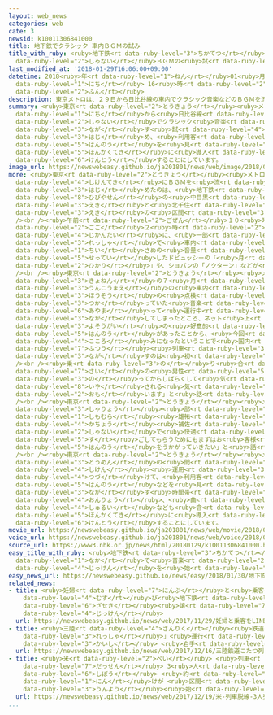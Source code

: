 ```yaml
---
layout: web_news
categories: web
cate: 3
newsid: k10011306841000
title: 地下鉄でクラシック 車内ＢＧＭの試み
title_with_ruby: <ruby>地下鉄<rt data-ruby-level="3">ちかてつ</rt></ruby>でクラシック <ruby>車内<rt
  data-ruby-level="2">しゃない</rt></ruby>ＢＧＭの<ruby>試<rt data-ruby-level="4">こころ</rt></ruby>み
last_modified_at: '2018-01-29T16:06:00+09:00'
datetime: 2018<ruby>年<rt data-ruby-level="1">ねん</rt></ruby>01<ruby>月<rt data-ruby-level="1">がつ</rt></ruby>29<ruby>日<rt
  data-ruby-level="1">にち</rt></ruby> 16<ruby>時<rt data-ruby-level="2">じ</rt></ruby>06<ruby>分<rt
  data-ruby-level="2">ふん</rt></ruby>
description: 東京メトロは、２９日から日比谷線の車内でクラシック音楽などのＢＧＭを流す試みを始め、利用客の反応を見ながら本格的に導入するかを検討することにしています。
summary: <ruby>東京<rt data-ruby-level="2">とうきょう</rt></ruby><ruby>メトロ<rt data-ruby-level="2">めとろ</rt></ruby>は、２９<ruby>日<rt
  data-ruby-level="1">にち</rt></ruby>から<ruby>日比谷線<rt data-ruby-level="8">ひびやせん</rt></ruby>の<ruby>車内<rt
  data-ruby-level="2">しゃない</rt></ruby>でクラシック<ruby>音楽<rt data-ruby-level="2">おんがく</rt></ruby>などのＢＧＭを<ruby>流<rt
  data-ruby-level="3">なが</rt></ruby>す<ruby>試<rt data-ruby-level="4">こころ</rt></ruby>みを<ruby>始<rt
  data-ruby-level="3">はじ</rt></ruby>め、<ruby>利用客<rt data-ruby-level="4">りようきゃく</rt></ruby>の<ruby>反応<rt
  data-ruby-level="5">はんのう</rt></ruby>を<ruby>見<rt data-ruby-level="1">み</rt></ruby>ながら<ruby>本格的<rt
  data-ruby-level="5">ほんかくてき</rt></ruby>に<ruby>導入<rt data-ruby-level="5">どうにゅう</rt></ruby>するかを<ruby>検討<rt
  data-ruby-level="6">けんとう</rt></ruby>することにしています。
image_url: https://newswebeasy.github.io/ja201801/news/web/image/2018/01/29/K10011306841_1801291645_1801291646_01_03.jpg
more: <ruby>東京<rt data-ruby-level="2">とうきょう</rt></ruby><ruby>メトロ<rt data-ruby-level="2">めとろ</rt></ruby>が<ruby>試験的<rt
  data-ruby-level="4">しけんてき</rt></ruby>にＢＧＭを<ruby>流<rt data-ruby-level="3">なが</rt></ruby>し<ruby>始<rt
  data-ruby-level="3">はじ</rt></ruby>めたのは、<ruby>地下鉄<rt data-ruby-level="3">ちかてつ</rt></ruby><ruby>日比谷線<rt
  data-ruby-level="8">ひびやせん</rt></ruby>の<ruby>中目黒<rt data-ruby-level="2">なかめぐろ</rt></ruby><ruby>駅<rt
  data-ruby-level="3">えき</rt></ruby>と<ruby>北千住<rt data-ruby-level="8">きたせんじゅ</rt></ruby><ruby>駅<rt
  data-ruby-level="3">えき</rt></ruby>の<ruby>区間<rt data-ruby-level="3">くかん</rt></ruby>です。<br
  /><br /><ruby>午前<rt data-ruby-level="2">ごぜん</rt></ruby>１０<ruby>時<rt data-ruby-level="2">じ</rt></ruby>から<ruby>午後<rt
  data-ruby-level="2">ごご</rt></ruby>２<ruby>時<rt data-ruby-level="2">じ</rt></ruby>すぎまでの<ruby>時間帯<rt
  data-ruby-level="4">じかんたい</rt></ruby>に、<ruby>一部<rt data-ruby-level="3">いちぶ</rt></ruby>の<ruby>列車<rt
  data-ruby-level="3">れっしゃ</rt></ruby>で<ruby>車内<rt data-ruby-level="2">しゃない</rt></ruby>アナウンスより<ruby>小<rt
  data-ruby-level="1">ちい</rt></ruby>さめの<ruby>音量<rt data-ruby-level="4">おんりょう</rt></ruby>に<ruby>設定<rt
  data-ruby-level="5">せってい</rt></ruby>したドビュッシーの「<ruby>月<rt data-ruby-level="2">つき</rt></ruby>の<ruby>光<rt
  data-ruby-level="2">ひかり</rt></ruby>」や、ショパンの「ノクターン」などが<ruby>流<rt data-ruby-level="3">なが</rt></ruby>れます。<br
  /><br /><ruby>東京<rt data-ruby-level="2">とうきょう</rt></ruby><ruby>メトロ<rt data-ruby-level="2">めとろ</rt></ruby>によりますと、<ruby>去年<rt
  data-ruby-level="3">きょねん</rt></ruby>の７<ruby>月<rt data-ruby-level="1">がつ</rt></ruby>に、<ruby>運行前<rt
  data-ruby-level="3">うんこうまえ</rt></ruby>の<ruby>車内<rt data-ruby-level="2">しゃない</rt></ruby><ruby>放送<rt
  data-ruby-level="3">ほうそう</rt></ruby>の<ruby>点検<rt data-ruby-level="5">てんけん</rt></ruby>に<ruby>使<rt
  data-ruby-level="3">つか</rt></ruby>っていた<ruby>音楽<rt data-ruby-level="2">おんがく</rt></ruby>を、<ruby>誤<rt
  data-ruby-level="6">あやま</rt></ruby>って<ruby>運行中<rt data-ruby-level="3">うんこうちゅう</rt></ruby>に<ruby>流<rt
  data-ruby-level="3">なが</rt></ruby>してしまったところ、ネット<ruby>上<rt data-ruby-level="1">じょう</rt></ruby>などで<ruby>予想外<rt
  data-ruby-level="3">よそうがい</rt></ruby>の<ruby>好意的<rt data-ruby-level="4">こういてき</rt></ruby>な<ruby>反応<rt
  data-ruby-level="5">はんのう</rt></ruby>があったことから、<ruby>今回<rt data-ruby-level="2">こんかい</rt></ruby>の<ruby>試<rt
  data-ruby-level="4">こころ</rt></ruby>みになったということで<ruby>国内<rt data-ruby-level="2">こくない</rt></ruby>の<ruby>普通<rt
  data-ruby-level="7">ふつう</rt></ruby><ruby>列車<rt data-ruby-level="3">れっしゃ</rt></ruby>でＢＧＭを<ruby>流<rt
  data-ruby-level="3">なが</rt></ruby>すのは<ruby>初<rt data-ruby-level="4">はじ</rt></ruby>めてではないかとしています。<br
  /><br /><ruby>乗<rt data-ruby-level="3">の</rt></ruby>り<ruby>合<rt data-ruby-level="3">あ</rt></ruby>わせた２３<ruby>歳<rt
  data-ruby-level="7">さい</rt></ruby>の<ruby>男性<rt data-ruby-level="5">だんせい</rt></ruby>は「<ruby>乗<rt
  data-ruby-level="3">の</rt></ruby>ってからしばらくして<ruby>気<rt data-ruby-level="1">き</rt></ruby>づきました。<ruby>癒<rt
  data-ruby-level="8">いや</rt></ruby>される<ruby>気<rt data-ruby-level="1">き</rt></ruby>がしてよいと<ruby>思<rt
  data-ruby-level="2">おも</rt></ruby>います」と<ruby>話<rt data-ruby-level="2">はな</rt></ruby>していました。<br
  /><br /><ruby>東京<rt data-ruby-level="2">とうきょう</rt></ruby><ruby>メトロ<rt data-ruby-level="2">めとろ</rt></ruby><ruby>車両<rt
  data-ruby-level="3">しゃりょう</rt></ruby><ruby>部<rt data-ruby-level="3">ぶ</rt></ruby>の<ruby>下村<rt
  data-ruby-level="1">しもむら</rt></ruby><ruby>雄祐<rt data-ruby-level="8">ゆうすけ</rt></ruby><ruby>課長<rt
  data-ruby-level="4">かちょう</rt></ruby><ruby>補佐<rt data-ruby-level="7">ほさ</rt></ruby>は「<ruby>車内<rt
  data-ruby-level="2">しゃない</rt></ruby>で<ruby>快適<rt data-ruby-level="5">かいてき</rt></ruby>に<ruby>過<rt
  data-ruby-level="5">す</rt></ruby>ごしてもらうためにもまずはお<ruby>客様<rt data-ruby-level="3">きゃくさま</rt></ruby>の<ruby>反応<rt
  data-ruby-level="5">はんのう</rt></ruby>をうかがっていきたい」と<ruby>話<rt data-ruby-level="2">はな</rt></ruby>していました。<br
  /><br /><ruby>東京<rt data-ruby-level="2">とうきょう</rt></ruby><ruby>メトロ<rt data-ruby-level="2">めとろ</rt></ruby>では、<ruby>当面<rt
  data-ruby-level="3">とうめん</rt></ruby>の<ruby>間<rt data-ruby-level="2">あいだ</rt></ruby><ruby>試験<rt
  data-ruby-level="4">しけん</rt></ruby><ruby>運用<rt data-ruby-level="3">うんよう</rt></ruby>を<ruby>続<rt
  data-ruby-level="4">つづ</rt></ruby>けて、<ruby>利用客<rt data-ruby-level="4">りようきゃく</rt></ruby>の<ruby>反応<rt
  data-ruby-level="5">はんのう</rt></ruby>などを<ruby>見<rt data-ruby-level="1">み</rt></ruby>ながら、ＢＧＭを<ruby>流<rt
  data-ruby-level="3">なが</rt></ruby>す<ruby>時間帯<rt data-ruby-level="4">じかんたい</rt></ruby>や<ruby>音量<rt
  data-ruby-level="4">おんりょう</rt></ruby>、<ruby>曲<rt data-ruby-level="3">きょく</rt></ruby>の<ruby>種類<rt
  data-ruby-level="4">しゅるい</rt></ruby>なども<ruby>含<rt data-ruby-level="7">ふく</rt></ruby>め、<ruby>本格的<rt
  data-ruby-level="5">ほんかくてき</rt></ruby>に<ruby>導入<rt data-ruby-level="5">どうにゅう</rt></ruby>するかを<ruby>検討<rt
  data-ruby-level="6">けんとう</rt></ruby>することにしています。
movie_url: https://newswebeasy.github.io/ja201801/news/web/movie/2018/01/29/k10011306841_201801291645_201801291645.mp4
voice_url: https://newswebeasy.github.io/ja201801/news/web/voice/2018/01/29/k10011306841_201801291645_201801291645.mp3
source_url: https://www3.nhk.or.jp/news/html/20180129/k10011306841000.html
easy_title_with_ruby: <ruby>地下鉄<rt data-ruby-level="3">ちかてつ</rt></ruby>の<ruby>中<rt
  data-ruby-level="1">なか</rt></ruby>で<ruby>音楽<rt data-ruby-level="2">おんがく</rt></ruby>をかける<ruby>実験<rt
  data-ruby-level="4">じっけん</rt></ruby>を<ruby>始<rt data-ruby-level="3">はじ</rt></ruby>める
easy_news_url: https://newswebeasy.github.io/news/easy/2018/01/30/地下鉄の中で音楽をかける実験を始める
related_news:
- title: <ruby>妊婦<rt data-ruby-level="7">にんぷ</rt></ruby>と<ruby>乗客<rt data-ruby-level="3">じょうきゃく</rt></ruby>をＬＩＮＥで<ruby>結<rt
    data-ruby-level="4">むす</rt></ruby>び<ruby>地下鉄<rt data-ruby-level="3">ちかてつ</rt></ruby>で<ruby>座席<rt
    data-ruby-level="6">ざせき</rt></ruby><ruby>譲<rt data-ruby-level="7">ゆず</rt></ruby>る<ruby>実験<rt
    data-ruby-level="4">じっけん</rt></ruby>
  url: https://newswebeasy.github.io/news/web/2017/11/29/妊婦と乗客をLINEで結び地下鉄で座席譲る実験
- title: <ruby>三陸<rt data-ruby-level="4">さんりく</rt></ruby><ruby>鉄道<rt data-ruby-level="3">てつどう</rt></ruby>「こたつ<ruby>列車<rt
    data-ruby-level="3">れっしゃ</rt></ruby>」<ruby>運行<rt data-ruby-level="3">うんこう</rt></ruby><ruby>開始<rt
    data-ruby-level="3">かいし</rt></ruby> <ruby>岩手<rt data-ruby-level="2">いわて</rt></ruby>
  url: https://newswebeasy.github.io/news/web/2017/12/16/三陸鉄道こたつ列車運行開始-岩手
- title: <ruby>米<rt data-ruby-level="2">べい</rt></ruby> <ruby>列車<rt data-ruby-level="3">れっしゃ</rt></ruby><ruby>脱線<rt
    data-ruby-level="7">だっせん</rt></ruby> 3<ruby>人<rt data-ruby-level="1">にん</rt></ruby><ruby>死亡<rt
    data-ruby-level="6">しぼう</rt></ruby> <ruby>約<rt data-ruby-level="4">やく</rt></ruby>100<ruby>人<rt
    data-ruby-level="1">にん</rt></ruby>けが <ruby>区間<rt data-ruby-level="3">くかん</rt></ruby>は<ruby>運用<rt
    data-ruby-level="3">うんよう</rt></ruby><ruby>始<rt data-ruby-level="3">はじ</rt></ruby>まったばかり
  url: https://newswebeasy.github.io/news/web/2017/12/19/米-列車脱線-3人死亡-約100人けが-区間は運用始まったばかり
...
```

